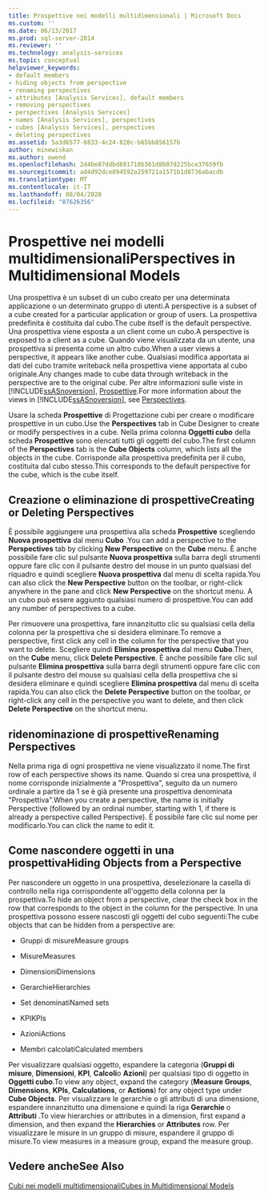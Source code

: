 ```yaml
---
title: Prospettive nei modelli multidimensionali | Microsoft Docs
ms.custom: ''
ms.date: 06/13/2017
ms.prod: sql-server-2014
ms.reviewer: ''
ms.technology: analysis-services
ms.topic: conceptual
helpviewer_keywords:
- default members
- hiding objects from perspective
- renaming perspectives
- attributes [Analysis Services], default members
- removing perspectives
- perspectives [Analysis Services]
- names [Analysis Services], perspectives
- cubes [Analysis Services], perspectives
- deleting perspectives
ms.assetid: 5a3d6577-6833-4c24-820c-b65bb856157b
author: minewiskan
ms.author: owend
ms.openlocfilehash: 2d4be87ddbd691710b361d8b07d225bce37659fb
ms.sourcegitcommit: ad4d92dce894592a259721a1571b1d8736abacdb
ms.translationtype: MT
ms.contentlocale: it-IT
ms.lasthandoff: 08/04/2020
ms.locfileid: "87626356"
---
```

# <a name="perspectives-in-multidimensional-models"></a><span data-ttu-id="062fd-102">Prospettive nei modelli multidimensionali</span><span class="sxs-lookup"><span data-stu-id="062fd-102">Perspectives in Multidimensional Models</span></span>
  <span data-ttu-id="062fd-103">Una prospettiva è un subset di un cubo creato per una determinata applicazione o un determinato gruppo di utenti.</span><span class="sxs-lookup"><span data-stu-id="062fd-103">A perspective is a subset of a cube created for a particular application or group of users.</span></span> <span data-ttu-id="062fd-104">La prospettiva predefinita è costituita dal cubo.</span><span class="sxs-lookup"><span data-stu-id="062fd-104">The cube itself is the default perspective.</span></span> <span data-ttu-id="062fd-105">Una prospettiva viene esposta a un client come un cubo.</span><span class="sxs-lookup"><span data-stu-id="062fd-105">A perspective is exposed to a client as a cube.</span></span> <span data-ttu-id="062fd-106">Quando viene visualizzata da un utente, una prospettiva si presenta come un altro cubo.</span><span class="sxs-lookup"><span data-stu-id="062fd-106">When a user views a perspective, it appears like another cube.</span></span> <span data-ttu-id="062fd-107">Qualsiasi modifica apportata ai dati del cubo tramite writeback nella prospettiva viene apportata al cubo originale.</span><span class="sxs-lookup"><span data-stu-id="062fd-107">Any changes made to cube data through writeback in the perspective are to the original cube.</span></span> <span data-ttu-id="062fd-108">Per altre informazioni sulle viste in [!INCLUDE[ssASnoversion](../../includes/ssasnoversion-md.md)], [Prospettive](../multidimensional-models-olap-logical-cube-objects/perspectives.md).</span><span class="sxs-lookup"><span data-stu-id="062fd-108">For more information about the views in [!INCLUDE[ssASnoversion](../../includes/ssasnoversion-md.md)], see [Perspectives](../multidimensional-models-olap-logical-cube-objects/perspectives.md).</span></span>  
  
 <span data-ttu-id="062fd-109">Usare la scheda **Prospettive** di Progettazione cubi per creare o modificare prospettive in un cubo.</span><span class="sxs-lookup"><span data-stu-id="062fd-109">Use the **Perspectives** tab in Cube Designer to create or modify perspectives in a cube.</span></span> <span data-ttu-id="062fd-110">Nella prima colonna **Oggetti cubo** della scheda **Prospettive** sono elencati tutti gli oggetti del cubo.</span><span class="sxs-lookup"><span data-stu-id="062fd-110">The first column of the **Perspectives** tab is the **Cube Objects** column, which lists all the objects in the cube.</span></span> <span data-ttu-id="062fd-111">Corrisponde alla prospettiva predefinita per il cubo, costituita dal cubo stesso.</span><span class="sxs-lookup"><span data-stu-id="062fd-111">This corresponds to the default perspective for the cube, which is the cube itself.</span></span>  
  
## <a name="creating-or-deleting-perspectives"></a><span data-ttu-id="062fd-112">Creazione o eliminazione di prospettive</span><span class="sxs-lookup"><span data-stu-id="062fd-112">Creating or Deleting Perspectives</span></span>  
 <span data-ttu-id="062fd-113">È possibile aggiungere una prospettiva alla scheda **Prospettive** scegliendo **Nuova prospettiva** dal menu **Cubo** .</span><span class="sxs-lookup"><span data-stu-id="062fd-113">You can add a perspective to the **Perspectives** tab by clicking **New Perspective** on the **Cube** menu.</span></span> <span data-ttu-id="062fd-114">È anche possibile fare clic sul pulsante **Nuova prospettiva** sulla barra degli strumenti oppure fare clic con il pulsante destro del mouse in un punto qualsiasi del riquadro e quindi scegliere **Nuova prospettiva** dal menu di scelta rapida.</span><span class="sxs-lookup"><span data-stu-id="062fd-114">You can also click the **New Perspective** button on the toolbar, or right-click anywhere in the pane and click **New Perspective** on the shortcut menu.</span></span> <span data-ttu-id="062fd-115">A un cubo può essere aggiunto qualsiasi numero di prospettive.</span><span class="sxs-lookup"><span data-stu-id="062fd-115">You can add any number of perspectives to a cube.</span></span>  
  
 <span data-ttu-id="062fd-116">Per rimuovere una prospettiva, fare innanzitutto clic su qualsiasi cella della colonna per la prospettiva che si desidera eliminare.</span><span class="sxs-lookup"><span data-stu-id="062fd-116">To remove a perspective, first click any cell in the column for the perspective that you want to delete.</span></span> <span data-ttu-id="062fd-117">Scegliere quindi **Elimina prospettiva** dal menu **Cubo**.</span><span class="sxs-lookup"><span data-stu-id="062fd-117">Then, on the **Cube** menu, click **Delete Perspective**.</span></span> <span data-ttu-id="062fd-118">È anche possibile fare clic sul pulsante **Elimina prospettiva** sulla barra degli strumenti oppure fare clic con il pulsante destro del mouse su qualsiasi cella della prospettiva che si desidera eliminare e quindi scegliere **Elimina prospettiva** dal menu di scelta rapida.</span><span class="sxs-lookup"><span data-stu-id="062fd-118">You can also click the **Delete Perspective** button on the toolbar, or right-click any cell in the perspective you want to delete, and then click **Delete Perspective** on the shortcut menu.</span></span>  
  
## <a name="renaming-perspectives"></a><span data-ttu-id="062fd-119">ridenominazione di prospettive</span><span class="sxs-lookup"><span data-stu-id="062fd-119">Renaming Perspectives</span></span>  
 <span data-ttu-id="062fd-120">Nella prima riga di ogni prospettiva ne viene visualizzato il nome.</span><span class="sxs-lookup"><span data-stu-id="062fd-120">The first row of each perspective shows its name.</span></span> <span data-ttu-id="062fd-121">Quando si crea una prospettiva, il nome corrisponde inizialmente a "Prospettiva", seguito da un numero ordinale a partire da 1 se è già presente una prospettiva denominata "Prospettiva".</span><span class="sxs-lookup"><span data-stu-id="062fd-121">When you create a perspective, the name is initially Perspective (followed by an ordinal number, starting with 1, if there is already a perspective called Perspective).</span></span> <span data-ttu-id="062fd-122">È possibile fare clic sul nome per modificarlo.</span><span class="sxs-lookup"><span data-stu-id="062fd-122">You can click the name to edit it.</span></span>  
  
## <a name="hiding-objects-from-a-perspective"></a><span data-ttu-id="062fd-123">Come nascondere oggetti in una prospettiva</span><span class="sxs-lookup"><span data-stu-id="062fd-123">Hiding Objects from a Perspective</span></span>  
 <span data-ttu-id="062fd-124">Per nascondere un oggetto in una prospettiva, deselezionare la casella di controllo nella riga corrispondente all'oggetto della colonna per la prospettiva.</span><span class="sxs-lookup"><span data-stu-id="062fd-124">To hide an object from a perspective, clear the check box in the row that corresponds to the object in the column for the perspective.</span></span> <span data-ttu-id="062fd-125">In una prospettiva possono essere nascosti gli oggetti del cubo seguenti:</span><span class="sxs-lookup"><span data-stu-id="062fd-125">The cube objects that can be hidden from a perspective are:</span></span>  
  
-   <span data-ttu-id="062fd-126">Gruppi di misure</span><span class="sxs-lookup"><span data-stu-id="062fd-126">Measure groups</span></span>  
  
-   <span data-ttu-id="062fd-127">Misure</span><span class="sxs-lookup"><span data-stu-id="062fd-127">Measures</span></span>  
  
-   <span data-ttu-id="062fd-128">Dimensioni</span><span class="sxs-lookup"><span data-stu-id="062fd-128">Dimensions</span></span>  
  
-   <span data-ttu-id="062fd-129">Gerarchie</span><span class="sxs-lookup"><span data-stu-id="062fd-129">Hierarchies</span></span>  
  
-   <span data-ttu-id="062fd-130">Set denominati</span><span class="sxs-lookup"><span data-stu-id="062fd-130">Named sets</span></span>  
  
-   <span data-ttu-id="062fd-131">KPI</span><span class="sxs-lookup"><span data-stu-id="062fd-131">KPIs</span></span>  
  
-   <span data-ttu-id="062fd-132">Azioni</span><span class="sxs-lookup"><span data-stu-id="062fd-132">Actions</span></span>  
  
-   <span data-ttu-id="062fd-133">Membri calcolati</span><span class="sxs-lookup"><span data-stu-id="062fd-133">Calculated members</span></span>  
  
 <span data-ttu-id="062fd-134">Per visualizzare qualsiasi oggetto, espandere la categoria (**Gruppi di misure**, **Dimensioni**, **KPI**, **Calcoli**o **Azioni**) per qualsiasi tipo di oggetto in **Oggetti cubo**.</span><span class="sxs-lookup"><span data-stu-id="062fd-134">To view any object, expand the category (**Measure Groups**, **Dimensions**, **KPIs**, **Calculations**, or **Actions**) for any object type under **Cube Objects**.</span></span> <span data-ttu-id="062fd-135">Per visualizzare le gerarchie o gli attributi di una dimensione, espandere innanzitutto una dimensione e quindi la riga **Gerarchie** o **Attributi** .</span><span class="sxs-lookup"><span data-stu-id="062fd-135">To view hierarchies or attributes in a dimension, first expand a dimension, and then expand the **Hierarchies** or **Attributes** row.</span></span> <span data-ttu-id="062fd-136">Per visualizzare le misure in un gruppo di misure, espandere il gruppo di misure.</span><span class="sxs-lookup"><span data-stu-id="062fd-136">To view measures in a measure group, expand the measure group.</span></span>  
  
## <a name="see-also"></a><span data-ttu-id="062fd-137">Vedere anche</span><span class="sxs-lookup"><span data-stu-id="062fd-137">See Also</span></span>  
 [<span data-ttu-id="062fd-138">Cubi nei modelli multidimensionali</span><span class="sxs-lookup"><span data-stu-id="062fd-138">Cubes in Multidimensional Models</span></span>](cubes-in-multidimensional-models.md)  
  
  
